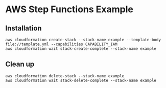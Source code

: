 # AWS Step Functions Example

## Installation

```
aws cloudformation create-stack --stack-name example --template-body file://template.yml --capabilities CAPABILITY_IAM
aws cloudformation wait stack-create-complete --stack-name example
```

## Clean up

```
aws cloudformation delete-stack --stack-name example
aws cloudformation wait stack-delete-complete --stack-name example
```
